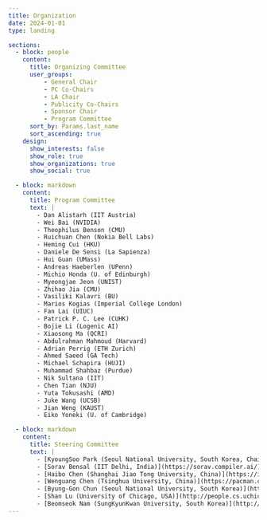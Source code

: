 ```yaml
---
title: Organization
date: 2024-01-01
type: landing

sections:
  - block: people
    content:
      title: Organizing Committee
      user_groups:
          - General Chair
          - PC Co-Chairs
          - LA Chair
          - Publicity Co-Chairs
          - Sponsor Chair
          - Program Committee
      sort_by: Params.last_name
      sort_ascending: true
    design:
      show_interests: false
      show_role: true
      show_organizations: true
      show_social: true

  - block: markdown
    content:
      title: Program Committee
      text: |
        - Dan Alistarh (IIT Austria)
        - Wei Bai (NVIDIA)
        - Theophilus Benson (CMU)
        - Ruichuan Chen (Nokia Bell Labs)
        - Heming Cui (HKU)
        - Daniele De Sensi (La Sapienza)
        - Hui Guan (UMass)
        - Andreas Haeberlen (UPenn)
        - Michio Honda (U. of Edinburgh)
        - Myeongjae Jeon (UNIST)
        - Zhihao Jia (CMU)
        - Vasiliki Kalavri (BU)
        - Marios Kogias (Imperial College London)
        - Fan Lai (UIUC)
        - Patrick P. C. Lee (CUHK)
        - Bojie Li (Logenic AI)
        - Xiaosong Ma (QCRI)
        - Abdulrahman Mahmoud (Harvard)
        - Adrian Perrig (ETH Zurich)
        - Ahmed Saeed (GA Tech)
        - Michael Schapira (HUJI)
        - Muhammad Shahbaz (Purdue)
        - Nik Sultana (IIT)
        - Chen Tian (NJU)
        - Yuta Tokusashi (AMD)
        - Juke Wang (UCSB)
        - Jian Weng (KAUST)
        - Eiko Yoneki (U. of Cambridge)

  - block: markdown
    content:
      title: Steering Committee
      text: |
        - [KyoungSoo Park (Seoul National University, South Korea, Chair)](https://cse.snu.ac.kr/en/professor/kyoungsoo-park)
        - [Sorav Bensal (IIT Delhi, India)](https://sorav.compiler.ai/)
        - [Haibo Chen (Shanghai Jiao Tong University, China)](https://ipads.se.sjtu.edu.cn/pub/members/haibo_chen)
        - [Wenguang Chen (Tsinghua University, China)](https://pacman.cs.tsinghua.edu.cn/~cwg/)
        - [Byung-Gon Chun (Seoul National University, South Korea)](https://bgchun.github.io/)
        - [Shan Lu (University of Chicago, USA)](http://people.cs.uchicago.edu/~shanlu/)
        - [Beomseok Nam (SungKyunKwan University, South Korea)](http://dicl.skku.edu/~bnam/)
---
```

